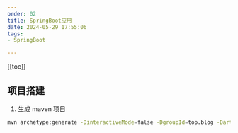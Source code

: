 ```yaml
---
order: 02
title: SpringBoot应用
date: 2024-05-29 17:55:06
tags:
- SpringBoot

---
```


<!-- more -->
[[toc]]

## 项目搭建

1. 生成 maven 项目

```bash
mvn archetype:generate -DinteractiveMode=false -DgroupId=top.blog -DartifactId=blog-spring -Dversion=1.0.0
```
